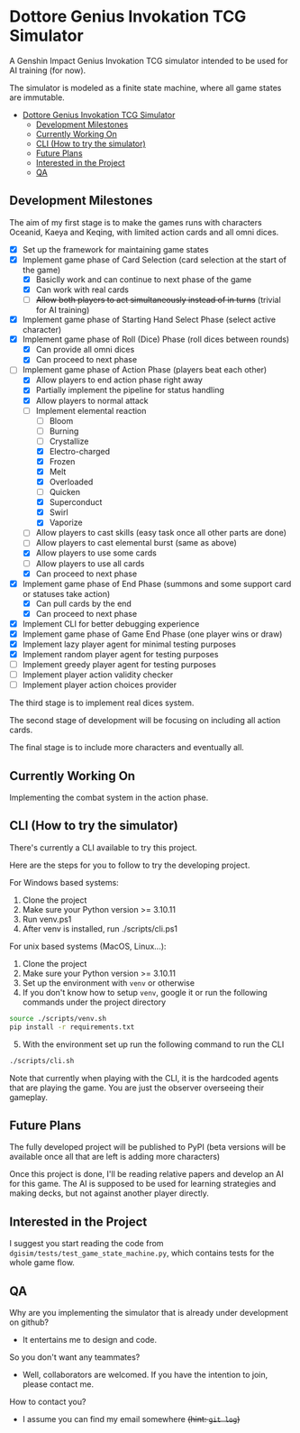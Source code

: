 # Dottore Genius Invokation TCG Simulator

A Genshin Impact Genius Invokation TCG simulator intended to be used for AI training (for now).

The simulator is modeled as a finite state machine, where all game states are immutable.

- [Dottore Genius Invokation TCG Simulator](#dottore-genius-invokation-tcg-simulator)
  - [Development Milestones](#development-milestones)
  - [Currently Working On](#currently-working-on)
  - [CLI (How to try the simulator)](#cli-how-to-try-the-simulator)
  - [Future Plans](#future-plans)
  - [Interested in the Project](#interested-in-the-project)
  - [QA](#qa)

## Development Milestones

The aim of my first stage is to make the games runs with characters Oceanid, Kaeya and Keqing,
with limited action cards and all omni dices.

- [x] Set up the framework for maintaining game states
- [x] Implement game phase of Card Selection (card selection at the start of the game)
  - [x] Basiclly work and can continue to next phase of the game
  - [x] Can work with real cards
  - [ ] ~~Allow both players to act simultaneously instead of in turns~~ (trivial for AI training)
- [x] Implement game phase of Starting Hand Select Phase (select active character)
- [x] Implement game phase of Roll (Dice) Phase (roll dices between rounds)
  - [x] Can provide all omni dices
  - [x] Can proceed to next phase
- [ ] Implement game phase of Action Phase (players beat each other)
  - [x] Allow players to end action phase right away
  - [x] Partially implement the pipeline for status handling
  - [x] Allow players to normal attack
  - [ ] Implement elemental reaction
    - [ ] Bloom
    - [ ] Burning
    - [ ] Crystallize
    - [x] Electro-charged
    - [x] Frozen
    - [x] Melt
    - [x] Overloaded
    - [ ] Quicken
    - [x] Superconduct
    - [x] Swirl
    - [x] Vaporize
  - [ ] Allow players to cast skills (easy task once all other parts are done)
  - [ ] Allow players to cast elemental burst (same as above)
  - [x] Allow players to use some cards
  - [ ] Allow players to use all cards
  - [x] Can proceed to next phase
- [x] Implement game phase of End Phase (summons and some support card or statuses take action)
  - [x] Can pull cards by the end
  - [x] Can proceed to next phase
- [x] Implement CLI for better debugging experience
- [x] Implement game phase of Game End Phase (one player wins or draw)
- [x] Implement lazy player agent for minimal testing purposes
- [x] Implement random player agent for testing purposes
- [ ] Implement greedy player agent for testing purposes
- [ ] Implement player action validity checker
- [ ] Implement player action choices provider

The third stage is to implement real dices system.

The second stage of development will be focusing on including all action cards.

The final stage is to include more characters and eventually all.

## Currently Working On

Implementing the combat system in the action phase.

## CLI (How to try the simulator)

There's currently a CLI available to try this project.

Here are the steps for you to follow to try the developing project.

For Windows based systems:

1. Clone the project
2. Make sure your Python version >= 3.10.11
3. Run venv.ps1
4. After venv is installed, run ./scripts/cli.ps1

For unix based systems (MacOS, Linux...):

1. Clone the project
2. Make sure your Python version >= 3.10.11
3. Set up the environment with `venv` or otherwise
4. If you don't know how to setup `venv`, google it or run the following commands under the project directory

```sh
source ./scripts/venv.sh
pip install -r requirements.txt
```

5. With the environment set up run the following command to run the CLI

```sh
./scripts/cli.sh
```

Note that currently when playing with the CLI, it is the hardcoded agents that are playing the game.
You are just the observer overseeing their gameplay.

## Future Plans

The fully developed project will be published to PyPI (beta versions will be available once all that
are left is adding more characters)

Once this project is done, I'll be reading relative papers and develop an AI for this game. The AI
is supposed to be used for learning strategies and making decks, but not against another player
directly.

## Interested in the Project

I suggest you start reading the code from `dgisim/tests/test_game_state_machine.py`,
which contains tests for the whole game flow.

## QA

Why are you implementing the simulator that is already under development on github?

- It entertains me to design and code.

So you don't want any teammates?

- Well, collaborators are welcomed. If you have the intention to join, please contact me.

How to contact you?

- I assume you can find my email somewhere ~~(hint: `git log`)~~
